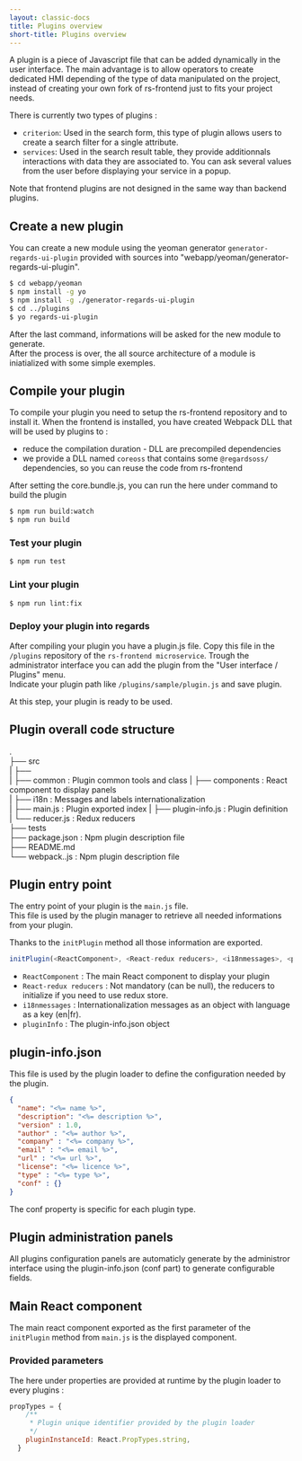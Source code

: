 ```yaml
---
layout: classic-docs
title: Plugins overview
short-title: Plugins overview
---
```


A plugin is a piece of Javascript file that can be added dynamically in the user interface. 
The main advantage is to allow operators to create dedicated HMI depending of the type of data manipulated 
on the project, instead of creating your own fork of rs-frontend just to fits your project needs.

There is currently two types of plugins :
 - `criterion`: Used in the search form, this type of plugin allows users to create a search filter for a single attribute.
 - `services`: Used in the search result table, they provide additionnals interactions with data they are associated to. You can ask several values from the user before displaying your service in a popup.

Note that frontend plugins are not designed in the same way than backend plugins.

## Create a new plugin

You can create a new module using the yeoman generator `generator-regards-ui-plugin` provided with sources into "webapp/yeoman/generator-regards-ui-plugin".  

```bash
$ cd webapp/yeoman
$ npm install -g yo
$ npm install -g ./generator-regards-ui-plugin
$ cd ../plugins
$ yo regards-ui-plugin
```
After the last command, informations will be asked for the new module to generate.    
After the process is over, the all source architecture of a module is iniatialized with some simple exemples.

## Compile your plugin

To compile your plugin you need to setup the rs-frontend repository and to install it. 
When the frontend is installed, you have created Webpack DLL that will be used by plugins to : 
- reduce the compilation duration - DLL are precompiled dependencies
- we provide a DLL named `coreoss` that contains some `@regardsoss/` dependencies, so you can reuse the code from rs-frontend

After setting the core.bundle.js, you can run the here under command to build the plugin

```bash
$ npm run build:watch
$ npm run build
```

### Test your plugin

```bash
$ npm run test 
```

### Lint your plugin

```bash
$ npm run lint:fix 
```

### Deploy your plugin into regards 

After compiling your plugin you have a plugin.js file. Copy this file in the `/plugins` repository of the `rs-frontend microservice`.
Trough the administrator interface you can add the plugin from the "User interface / Plugins" menu.  
Indicate your plugin path like `/plugins/sample/plugin.js` and save plugin.  

At this step, your plugin is ready to be used.

## Plugin overall code structure

.  
 ├── src  
 |   ├──   
 |   ├── common          : Plugin common tools and class
 |   ├── components      : React component to display panels  
 |   ├── i18n            : Messages and labels internationalization      
 |   ├── main.js         : Plugin exported index
 |   ├── plugin-info.js  : Plugin definition  
 |   └── reducer.js      : Redux reducers    
 ├── tests  
 ├── package.json        : Npm plugin description file  
 ├── README.md  
 └── webpack.<mode>.js   : Npm plugin description file  

 
## Plugin entry point

 The entry point of your plugin is the `main.js` file.  
 This file is used by the plugin manager to retrieve all needed informations from your plugin.  
 
 Thanks to the `initPlugin` method all those information are exported.
 
 ```js
initPlugin(<ReactComponent>, <React-redux reducers>, <i18nmessages>, <pluginInfo>)
```
- `ReactComponent` : The main React component to display your plugin
- `React-redux reducers` : Not mandatory (can be null), the reducers to initialize if you need to use redux store.
- `i18nmessages` : Internationalization messages as an object with language as a key (en|fr).
- `pluginInfo` : The plugin-info.json object

 

## plugin-info.json

This file is used by the plugin loader to define the configuration needed by the plugin.

```json
{
  "name": "<%= name %>",
  "description": "<%= description %>",
  "version" : 1.0,
  "author" : "<%= author %>",
  "company" : "<%= company %>",
  "email" : "<%= email %>",
  "url" : "<%= url %>",
  "license": "<%= licence %>",
  "type" : "<%= type %>",
  "conf" : {}
}

```

The conf property is specific for each plugin type.

## Plugin administration panels

All plugins configuration panels are automaticly generate by the administror interface using the plugin-info.json (conf part) to generate configurable fields.

## Main React component 

The main react component exported as the first parameter of the `initPlugin` method from `main.js` is the displayed component.

### Provided parameters

The here under properties are provided at runtime by the plugin loader to every plugins :
```js
propTypes = {
    /**
     * Plugin unique identifier provided by the plugin loader
     */
    pluginInstanceId: React.PropTypes.string,
  }
```